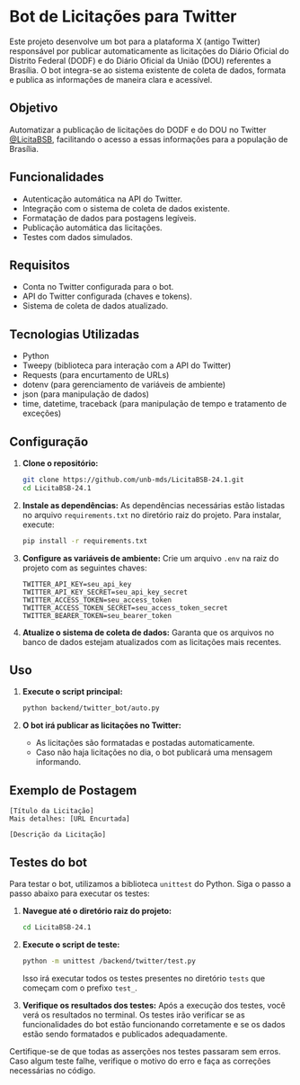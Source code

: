 # Bot de Licitações para Twitter

Este projeto desenvolve um bot para a plataforma X (antigo Twitter) responsável por publicar automaticamente as licitações do Diário Oficial do Distrito Federal (DODF) e do Diário Oficial da União (DOU) referentes a Brasília. O bot integra-se ao sistema existente de coleta de dados, formata e publica as informações de maneira clara e acessível.

## Objetivo

Automatizar a publicação de licitações do DODF e do DOU no Twitter [@LicitaBSB](https://twitter.com/LicitaBSB), facilitando o acesso a essas informações para a população de Brasília.

## Funcionalidades

- Autenticação automática na API do Twitter.
- Integração com o sistema de coleta de dados existente.
- Formatação de dados para postagens legíveis.
- Publicação automática das licitações.
- Testes com dados simulados.

## Requisitos

- Conta no Twitter configurada para o bot.
- API do Twitter configurada (chaves e tokens).
- Sistema de coleta de dados atualizado.

## Tecnologias Utilizadas

- Python
- Tweepy (biblioteca para interação com a API do Twitter)
- Requests (para encurtamento de URLs)
- dotenv (para gerenciamento de variáveis de ambiente)
- json (para manipulação de dados)
- time, datetime, traceback (para manipulação de tempo e tratamento de exceções)

## Configuração

1. **Clone o repositório:**
   ```bash
   git clone https://github.com/unb-mds/LicitaBSB-24.1.git
   cd LicitaBSB-24.1
   ```

2. **Instale as dependências:**
   As dependências necessárias estão listadas no arquivo `requirements.txt` no diretório raiz do projeto. Para instalar, execute:
   ```bash
   pip install -r requirements.txt
   ```

3. **Configure as variáveis de ambiente:**
   Crie um arquivo `.env` na raiz do projeto com as seguintes chaves:
   ```env
   TWITTER_API_KEY=seu_api_key
   TWITTER_API_KEY_SECRET=seu_api_key_secret
   TWITTER_ACCESS_TOKEN=seu_access_token
   TWITTER_ACCESS_TOKEN_SECRET=seu_access_token_secret
   TWITTER_BEARER_TOKEN=seu_bearer_token
   ```

4. **Atualize o sistema de coleta de dados:**
   Garanta que os arquivos no banco de dados estejam atualizados com as licitações mais recentes.

## Uso

1. **Execute o script principal:**
   ```bash
   python backend/twitter_bot/auto.py
   ```

2. **O bot irá publicar as licitações no Twitter:**
   - As licitações são formatadas e postadas automaticamente.
   - Caso não haja licitações no dia, o bot publicará uma mensagem informando.

## Exemplo de Postagem

```plaintext
[Título da Licitação]
Mais detalhes: [URL Encurtada]

[Descrição da Licitação]
```

## Testes do bot

Para testar o bot, utilizamos a biblioteca `unittest` do Python. Siga o passo a passo abaixo para executar os testes:

1. **Navegue até o diretório raiz do projeto:**
   ```bash
   cd LicitaBSB-24.1
   ```

2. **Execute o script de teste:**
   ```bash
   python -m unittest /backend/twitter/test.py
   ```

   Isso irá executar todos os testes presentes no diretório `tests` que começam com o prefixo `test_`.

3. **Verifique os resultados dos testes:**
   Após a execução dos testes, você verá os resultados no terminal. Os testes irão verificar se as funcionalidades do bot estão funcionando corretamente e se os dados estão sendo formatados e publicados adequadamente.

Certifique-se de que todas as asserções nos testes passaram sem erros. Caso algum teste falhe, verifique o motivo do erro e faça as correções necessárias no código.